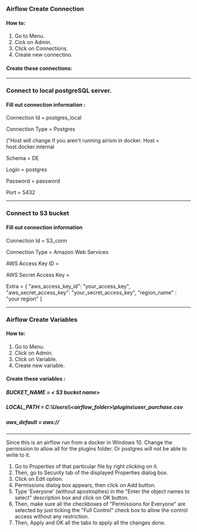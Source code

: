 ### Airflow Create Connection
#### How to:
1. Go to Menu.
2. Cick on Admin.
3. Click on Connections.
4. Create new connectino.

#### Create these connections:
-----------------------------------------------------------------------------------------

### Connect to local postgreSQL server.
#### Fill out connection information :

Connection Id = postgres_local

Connection Type = Postgres

("Host will change if you aren't running airism in docker.
Host = host.docker.internal

Schema = DE

Login = postgres

Password = password

Port = 5432

-----------------------------------------------------------------------------------------

### Connect to S3 bucket 
#### Fill out connection information 

Connection Id = S3_conn

Connection Type = Amazon Web Services

AWS Access Key ID = <your access key>

AWS Secret Access Key = <your secret access key>

Extra =  { "aws_access_key_id": "your_access_key",
           "aws_secret_access_key": "your_secret_access_key",
           "region_name" : "your region" }

-----------------------------------------------------------------------------------------

### Airflow Create Variables
#### How to:
1. Go to Menu.
2. Click on Admin.
3. Click on Variable.
4. Create new variable.

#### Create these variables : 

##### BUCKET_NAME = < S3 bucket name>
##### LOCAL_PATH = C:\\Users\\<user name>\\<airflow_folder>\\plugins\\user_purchase.csv
##### aws_default = aws://
----------------------------------------------------------------------------------------

Since this is an airflow run from a docker in Windows 10. 
Change the permission to allow all for the plugins folder.
Or postgres will not be able to write to it.

1. Go to Properties of that particular file by right clicking on it.
2. Then, go to Security tab of the displayed Properties dialog box. 
3. Click on Edit option.
4. Permissions dialog box appears, then click on Add button. 
5. Type 'Everyone' (without apostrophes) in the "Enter the object names to select" description box 
    and click on OK button. 
6. Then, make sure all the checkboxes of "Permissions for Everyone" are selected by 
    just ticking the "Full Control" check box to allow the control access without any restriction.
7. Then, Apply and OK all the tabs to apply all the changes done.
